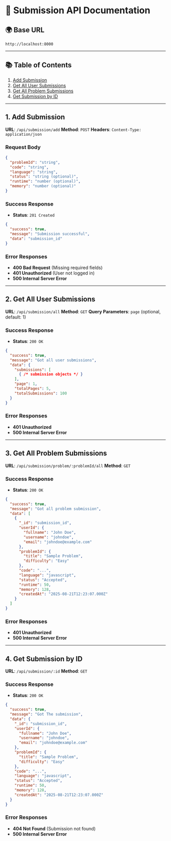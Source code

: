 # 📝 Submission API Documentation

## 🌍 Base URL

```
http://localhost:8000
```

---

## 📚 Table of Contents

1. [Add Submission](#1-add-submission)
2. [Get All User Submissions](#2-get-all-user-submissions)
3. [Get All Problem Submissions](#3-get-all-problem-submissions)
4. [Get Submission by ID](#4-get-submission-by-id)

---

## 1. Add Submission

**URL**: `/api/submission/add`
**Method**: `POST`
**Headers**: `Content-Type: application/json`

### Request Body

```json
{
  "problemId": "string",
  "code": "string",
  "language": "string",
  "status": "string (optional)",
  "runtime": "number (optional)",
  "memory": "number (optional)"
}
```

### Success Response

* **Status**: `201 Created`

```json
{
  "success": true,
  "message": "Submission successful",
  "data": "submission_id"
}
```

### Error Responses

* **400 Bad Request** (Missing required fields)
* **401 Unauthorized** (User not logged in)
* **500 Internal Server Error**

---

## 2. Get All User Submissions

**URL**: `/api/submission/all`
**Method**: `GET`
**Query Parameters**: `page` (optional, default: 1)

### Success Response

* **Status**: `200 OK`

```json
{
  "success": true,
  "message": "Got all user submissions",
  "data": {
    "submissions": [
      { /* submission objects */ }
    ],
    "page": 1,
    "totalPages": 5,
    "totalSubmissions": 100
  }
}
```

### Error Responses

* **401 Unauthorized**
* **500 Internal Server Error**

---

## 3. Get All Problem Submissions

**URL**: `/api/submission/problem/:problemId/all`
**Method**: `GET`

### Success Response

* **Status**: `200 OK`

```json
{
  "success": true,
  "message": "Got all problem submission",
  "data": [
    {
      "_id": "submission_id",
      "userId": {
        "fullname": "John Doe",
        "username": "johndoe",
        "email": "johndoe@example.com"
      },
      "problemId": {
        "title": "Sample Problem",
        "difficulty": "Easy"
      },
      "code": "...",
      "language": "javascript",
      "status": "Accepted",
      "runtime": 50,
      "memory": 128,
      "createdAt": "2025-08-21T12:23:07.000Z"
    }
  ]
}
```

### Error Responses

* **401 Unauthorized**
* **500 Internal Server Error**

---

## 4. Get Submission by ID

**URL**: `/api/submission/:id`
**Method**: `GET`

### Success Response

* **Status**: `200 OK`

```json
{
  "success": true,
  "message": "Got The submission",
  "data": {
    "_id": "submission_id",
    "userId": {
      "fullname": "John Doe",
      "username": "johndoe",
      "email": "johndoe@example.com"
    },
    "problemId": {
      "title": "Sample Problem",
      "difficulty": "Easy"
    },
    "code": "...",
    "language": "javascript",
    "status": "Accepted",
    "runtime": 50,
    "memory": 128,
    "createdAt": "2025-08-21T12:23:07.000Z"
  }
}
```

### Error Responses

* **404 Not Found** (Submission not found)
* **500 Internal Server Error**